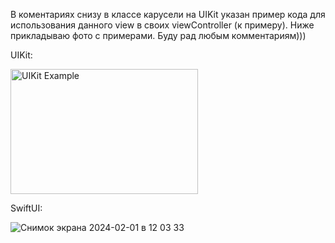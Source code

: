 В коментариях снизу в классе карусели на UIKit указан пример кода для использования данного view в своих viewController (к примеру).
Ниже прикладываю фото с примерами.
Буду рад любым комментариям)))

UIKit:

<img src="https://github.com/1rlan/DesignSystemHSE/assets/90830436/9f8e2137-b1f3-4607-a7bf-dbb3c21b94a7" alt="UIKit Example" width="300" height="200">


SwiftUI:

![Снимок экрана 2024-02-01 в 12 03 33](https://github.com/1rlan/DesignSystemHSE/assets/90830436/bf74f8d3-0a33-43c0-8110-981e37395432)
